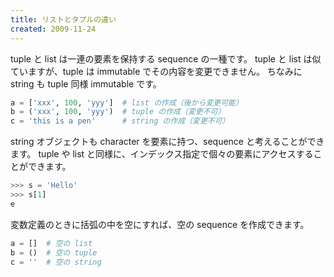 ```yaml
---
title: リストとタプルの違い
created: 2009-11-24
---
```


tuple と list は一連の要素を保持する sequence の一種です。
tuple と list は似ていますが、tuple は immutable でその内容を変更できません。
ちなみに string も tuple 同様 immutable です。

```python
a = ['xxx', 100, 'yyy']  # list の作成（後から変更可能）
b = ('xxx', 100, 'yyy')  # tuple の作成（変更不可）
c = 'this is a pen'      # string の作成（変更不可）
```

string オブジェクトも character を要素に持つ、sequence と考えることができます。
tuple や list と同様に、インデックス指定で個々の要素にアクセスすることができます。

```python
>>> s = 'Hello'
>>> s[1]
e
```

変数定義のときに括弧の中を空にすれば、空の sequence を作成できます。

```python
a = []  # 空の list
b = ()  # 空の tuple
c = ''  # 空の string
```

